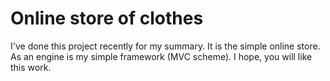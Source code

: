 # Online store of clothes

I've done this project recently for my summary. It is the simple online store. As an engine is my simple framework (MVC scheme). I hope, you will like this work.
